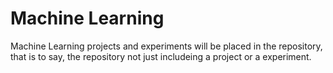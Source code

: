 # Machine Learning
Machine Learning projects and experiments will be placed in the repository, that is to say, the repository not just includeing a project or a experiment.
